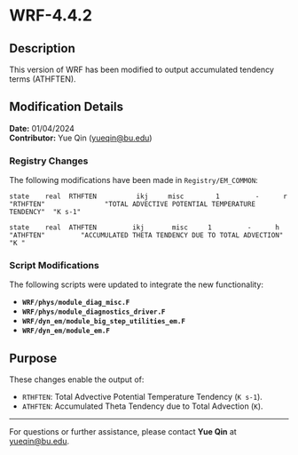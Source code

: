
# WRF-4.4.2

## Description
This version of WRF has been modified to output accumulated tendency terms (ATHFTEN).

## Modification Details
**Date:** 01/04/2024  
**Contributor:** Yue Qin (yueqin@bu.edu)

### Registry Changes
The following modifications have been made in `Registry/EM_COMMON`:

```plaintext
state    real  RTHFTEN          ikj     misc        1         -      r        "RTHFTEN"               "TOTAL ADVECTIVE POTENTIAL TEMPERATURE TENDENCY"  "K s-1"

state    real  ATHFTEN         ikj       misc     1         -      h       "ATHFTEN"         "ACCUMULATED THETA TENDENCY DUE TO TOTAL ADVECTION"       "K "
```

### Script Modifications
The following scripts were updated to integrate the new functionality:

- **`WRF/phys/module_diag_misc.F`**
- **`WRF/phys/module_diagnostics_driver.F`**
- **`WRF/dyn_em/module_big_step_utilities_em.F`**
- **`WRF/dyn_em/module_em.F`**

## Purpose
These changes enable the output of:
- `RTHFTEN`: Total Advective Potential Temperature Tendency (`K s-1`).
- `ATHFTEN`: Accumulated Theta Tendency due to Total Advection (`K`).

---

For questions or further assistance, please contact **Yue Qin** at yueqin@bu.edu.
